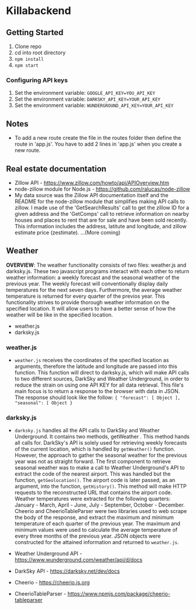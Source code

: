 # Killabackend

## Getting Started
1. Clone repo
2. cd into root directory
3. ```npm install```
4. ```npm start```

### Configuring API keys
1. Set the environment variable: ```GOOGLE_API_KEY=YOU_API_KEY```
2. Set the environment variable: ```DARKSKY_API_KEY=YOUR_API_KEY```
3. Set the environment variable: ```WUNDERGROUND_API_KEY=YOUR_API_KEY```

## Notes
* To add a new route create the file in the routes folder then define the route in 'app.js'. You have to add 2 lines in 'app.js' when you create a new route.

## Real estate documentation
* Zillow API - https://www.zillow.com/howto/api/APIOverview.htm
* node-zillow module for Node.js - https://github.com/ralucas/node-zillow
* My data source was the Zillow API documentation itself and the README for the node-zillow module that simplifies making API calls to zillow. I made use of the 'GetSearchResults' call to get the zillow ID for a given address and the 'GetComps' call to retrieve information on nearby houses and places to rent that are for sale and have been sold recently. This information includes the address, latitute and longitude, and zillow estimate price (zestimate). ...(More coming)

## Weather

**OVERVIEW**: The weather functionality consists of two files: weather.js and darksky.js. These two javascript programs interact with each other to return weather information: a  weekly forecast and the seasonal weather of the previous year. The weekly forecast will conventionally display daily temperatures for the next seven days. Furthermore, the average weather temperature is returned for every quarter of the previos year.  This functionality strives to provide thorough weather information on the specified location. It will allow users to have a better sense of how the weather will be like in the specified location.

* weather.js
* darksky.js

### weather.js 
* `weather.js` receives the coordinates of the specified location as arguments, therefore the latitude and longitude are passed into this function. This function will direct to darksky.js, which will make API calls to two different sources, DarkSky and Weather Underground, in order to reduce the strain on using one API KEY for all data retrieval. This 
file's main focus is to return a response to the browser with data in JSON. The response should look like the follow: 
`{ "forecast": [ Object ], "seasonal": [ Object }`

### darksky.js
* `darksky.js` handles all the API calls to DarkSky and Weather Underground. It contains two methods, getWeather . This method hands all calls for. DarkSky's API is solely used for retrieving weekly forecasts of the current location, which is handled by `getWeather()` function. However, the approach to gather the seasonal weather for the previous year was not as straight forward. The first component to retrieve seasonal weather was to make a call to Weather Underground's API to extract the code of the nearest airport. This was handled but the function, `getGeolocation()`. The airport code is later passed, as an argument, into the function, `getHistory()`. This method will make HTTP requests to the reconstructed URL that contains the airport code. Weather temperatures were extracted for the following quarters: January - March, April - June, July - September, October - December. Cheerio and CheerioTableParser were two libraries used to web scrape the body of the response, and extract the maximum and minimum temperature of each quarter of the previous year. The maximum and minimum values were used to calculate the average temperature of every three months of the previous year. JSON objects were constructed for the attained information and returned to `weather.js`. 

* Weather Underground API - https://www.wunderground.com/weather/api/d/docs
* DarkSky API - https://darksky.net/dev/docs
* Cheerio - https://cheerio.js.org
* CheerioTableParser - https://www.npmjs.com/package/cheerio-tableparser
 
